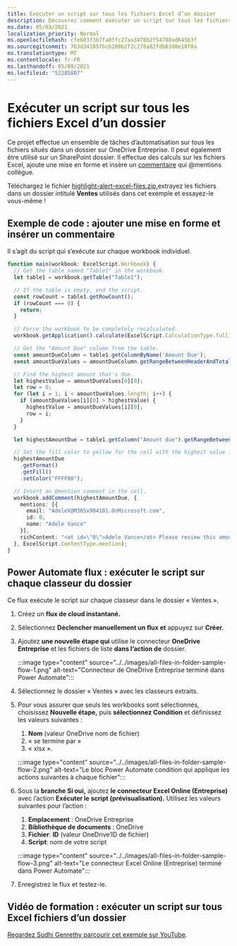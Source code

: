 ```yaml
---
title: Exécuter un script sur tous les fichiers Excel d’un dossier
description: Découvrez comment exécuter un script sur tous les fichiers Excel dans un dossier sur OneDrive Entreprise.
ms.date: 05/03/2021
localization_priority: Normal
ms.openlocfilehash: cfe603f3b7fa0ffc27aa3478b2f54788ad645b3f
ms.sourcegitcommit: 763d341857bcb209b2f2c278a82fdb63d0e18f0a
ms.translationtype: MT
ms.contentlocale: fr-FR
ms.lasthandoff: 05/08/2021
ms.locfileid: "52285807"
---
```

# <a name="run-a-script-on-all-excel-files-in-a-folder"></a>Exécuter un script sur tous les fichiers Excel d’un dossier

Ce projet effectue un ensemble de tâches d’automatisation sur tous les fichiers situés dans un dossier sur OneDrive Entreprise. Il peut également être utilisé sur un SharePoint dossier.
Il effectue des calculs sur les fichiers Excel, ajoute une mise en forme et insère un [commentaire](https://support.microsoft.com/office/90701709-5dc1-41c7-aa48-b01d4a46e8c7) qui @mentions collègue.

Téléchargez le fichier <a href="https://github.com/OfficeDev/office-scripts-docs/blob/master/docs/resources/samples/highlight-alert-excel-files.zip?raw=true">highlight-alert-excel-files.zip,</a>extrayez les fichiers dans un dossier intitulé **Ventes** utilisés dans cet exemple et essayez-le vous-même !

## <a name="sample-code-add-formatting-and-insert-comment"></a>Exemple de code : ajouter une mise en forme et insérer un commentaire

Il s’agit du script qui s’exécute sur chaque workbook individuel.

```TypeScript
function main(workbook: ExcelScript.Workbook) {
  // Get the table named "Table1" in the workbook.
  let table1 = workbook.getTable("Table1");

  // If the table is empty, end the script.
  const rowCount = table1.getRowCount();
  if (rowCount === 0) {
    return;
  }

  // Force the workbook to be completely recalculated.
  workbook.getApplication().calculate(ExcelScript.CalculationType.full);

  // Get the "Amount Due" column from the table.
  const amountDueColumn = table1.getColumnByName('Amount Due');
  const amountDueValues = amountDueColumn.getRangeBetweenHeaderAndTotal().getValues();

  // Find the highest amount that's due.
  let highestValue = amountDueValues[0][0];
  let row = 0;
  for (let i = 1; i < amountDueValues.length; i++) {
    if (amountDueValues[i][0] > highestValue) {
      highestValue = amountDueValues[i][0];
      row = i;
    }
  }

  let highestAmountDue = table1.getColumn("Amount due").getRangeBetweenHeaderAndTotal().getRow(row);

  // Set the fill color to yellow for the cell with the highest value in the "Amount Due" column.
  highestAmountDue
    .getFormat()
    .getFill()
    .setColor("FFFF00");

  // Insert an @mention comment in the cell.
  workbook.addComment(highestAmountDue, {
    mentions: [{
      email: "AdeleV@M365x904181.OnMicrosoft.com",
      id: 0,
      name: "Adele Vance"
    }],
    richContent: "<at id=\"0\">Adele Vance</at> Please review this amount"
  }, ExcelScript.ContentType.mention);
}
```

## <a name="power-automate-flow-run-the-script-on-every-workbook-in-the-folder"></a>Power Automate flux : exécuter le script sur chaque classeur du dossier

Ce flux exécute le script sur chaque classeur dans le dossier « Ventes ».

1. Créez un **flux de cloud instantané.**
1. Sélectionnez **Déclencher manuellement un flux et** appuyez sur **Créer.**
1. Ajoutez **une nouvelle étape qui** utilise le connecteur **OneDrive Entreprise** et les fichiers de liste **dans l’action de** dossier.

    :::image type="content" source="../../images/all-files-in-folder-sample-flow-1.png" alt-text="Connecteur de OneDrive Entreprise terminé dans Power Automate":::
1. Sélectionnez le dossier « Ventes » avec les classeurs extraits.
1. Pour vous assurer que seuls les workbooks sont sélectionnés, choisissez **Nouvelle étape,** puis **sélectionnez Condition** et définissez les valeurs suivantes :
    1. **Nom** (valeur OneDrive nom de fichier)
    1. « se termine par »
    1. « xlsx ».

    :::image type="content" source="../../images/all-files-in-folder-sample-flow-2.png" alt-text="Le bloc Power Automate condition qui applique les actions suivantes à chaque fichier":::
1. Sous la **branche Si oui,** ajoutez **le connecteur Excel Online (Entreprise)** avec l’action **Exécuter le script (prévisualisation).** Utilisez les valeurs suivantes pour l’action :
    1. **Emplacement** : OneDrive Entreprise
    1. **Bibliothèque de documents** : OneDrive
    1. **Fichier**: **ID** (valeur OneDrive’ID de fichier)
    1. **Script**: nom de votre script

    :::image type="content" source="../../images/all-files-in-folder-sample-flow-3.png" alt-text="Le connecteur Excel Online (Entreprise) terminé dans Power Automate":::
1. Enregistrez le flux et testez-le.

## <a name="training-video-run-a-script-on-all-excel-files-in-a-folder"></a>Vidéo de formation : exécuter un script sur tous Excel fichiers d’un dossier

[Regardez Sudhi Genrethy parcourir cet exemple sur YouTube](https://youtu.be/xMg711o7k6w).
